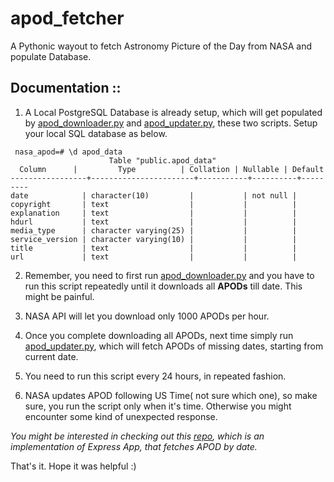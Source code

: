 # apod_fetcher
A Pythonic wayout to fetch Astronomy Picture of the Day from NASA and populate Database.


## Documentation ::

  1. A Local PostgreSQL Database is already setup, which will get populated by [apod_downloader.py](https://github.com/itzmeanjan/apod_fetcher/blob/master/apod_downloader.py) and [apod_updater.py](https://github.com/itzmeanjan/apod_fetcher/blob/master/apod_updater.py), these two scripts. Setup your local SQL database as below.
  
   ```
    nasa_apod=# \d apod_data
                         Table "public.apod_data"
     Column      |         Type          | Collation | Nullable | Default 
-----------------+-----------------------+-----------+----------+---------
 date            | character(10)         |           | not null | 
 copyright       | text                  |           |          | 
 explanation     | text                  |           |          | 
 hdurl           | text                  |           |          | 
 media_type      | character varying(25) |           |          | 
 service_version | character varying(10) |           |          | 
 title           | text                  |           |          | 
 url             | text                  |           |          | 

   ```
  
  2. Remember, you need to first run [apod_downloader.py](https://github.com/itzmeanjan/apod_fetcher/blob/master/apod_downloader.py) and you have to run this script repeatedly until it downloads all **APODs** till date. This might be painful.
  
  3. NASA API will let you download only 1000 APODs per hour.
  
  4. Once you complete downloading all APODs, next time simply run [apod_updater.py](https://github.com/itzmeanjan/apod_fetcher/blob/master/apod_updater.py), which will fetch APODs of missing dates, starting from current date.
  
  5. You need to run this script every 24 hours, in repeated fashion.
  
  6. NASA updates APOD following US Time( not sure which one), so make sure, you run the script only when it's time. Otherwise you might encounter some kind of unexpected response.
  
  
*You might be interested in checking out this [repo](https://github.com/itzmeanjan/apod_server), which is an implementation of Express App, that fetches APOD by date.*
 
That's it. Hope it was helpful :)
